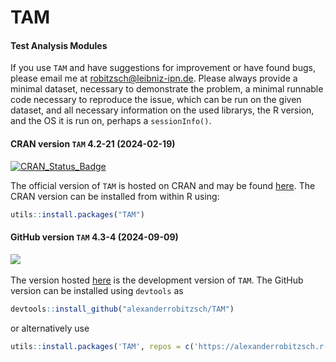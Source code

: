 # TAM
#### Test Analysis Modules

If you use `TAM` and have suggestions for improvement or have found bugs, please email me at robitzsch@leibniz-ipn.de.
Please always provide a minimal dataset, necessary to demonstrate the problem, 
a minimal runnable code necessary to reproduce the issue, which can be run on the given dataset, and
all necessary information on the used librarys, the R version, and the OS it is run on, perhaps a ``sessionInfo()``.


#### CRAN version `TAM` 4.2-21 (2024-02-19)


[![CRAN_Status_Badge](http://www.r-pkg.org/badges/version-last-release/TAM)](https://cran.r-project.org/package=TAM)
&#160;&#160;


The official version of `TAM` is hosted on CRAN and may be found [here](https://cran.r-project.org/package=TAM). 
The CRAN version can be installed from within R using:

```r
utils::install.packages("TAM")
```

#### GitHub version `TAM` 4.3-4 (2024-09-09)

[![](https://img.shields.io/badge/github%20version-4.3--4-orange.svg)](https://github.com/alexanderrobitzsch/TAM)&#160;&#160;

The version hosted [here](https://github.com/alexanderrobitzsch/TAM) is the development version of `TAM`. 
The GitHub version can be installed using `devtools` as

```r
devtools::install_github("alexanderrobitzsch/TAM")
```
or alternatively use

```r
utils::install.packages('TAM', repos = c('https://alexanderrobitzsch.r-universe.dev', 'https://cloud.r-project.org'))
```
